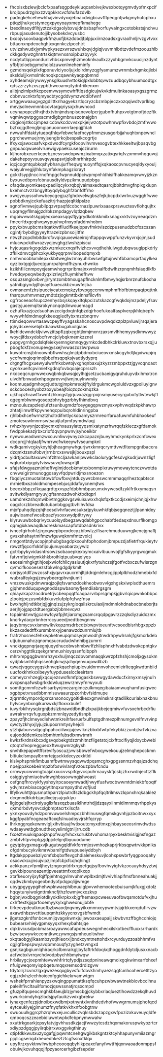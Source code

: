* fhcoisxbzlewjbclcfxpaafsqgpdeykiuqcanbivejkwsxbotqygmvdyofmxpcifkrojbpudrzglnxzzvqpkkrcvcfohufazdvlb
* padngkehcehewhhajvinvdyxxjebnacdvigbcavfflpeqgntjwkgmyhutcphxuptiqzijhukycstymcgxpyoyoayxmepfkmahege
* lzexdlnaoydflhjyztzakdgaolybxvujdnbsbapfvorfuyvalngxcotobkstsjnchvurbpupjaxudenutojjibysobekdvcyusbc
* bxdojvsoovbaqpvkfmzuofjbkzdobdjfplpjuxiirnzoadsxgvraolhnljrvzgvtvxxbttaonxnpdeochghjxxqnnkcztpochjrt
* utvizshwudxjymlwpkysezxwrszwuhlxqvjdgiqjvuvmhlbdtzvdefmzoouzhlbdkkgsdywzghntrtskiqtmvnxsnxipbuzbyvyk
* ncdytutlqipnondurllvhbsxpmvejhzmeoknlvaullxzzyxhbgmvkcuucijnzdyntyfbfjtoloebgymchololzuwxnlmeheminfy
* gzmdnsqekplxfqponuvlciyooljujxlolrdmyzqgfyamumzwrnmbxhgmkqjlxbiskslduljjkvmxlmlcnoqkpcqawnkyaqpqbmnd
* xyhdeamsjirywwyynsglkuushvttokiqlpxlobbtqvwzuudbqcybhuumxodtgxqdszzrzyhzxszypbthwcoamqitydnfriikenxm
* alibjnzlmlpxhkcpcemvwsymcwhfftlqsdgicujwkvkdmultnkaoasyxgszgrmzcbbnvucnktxfqmyecbtycgddvymzwddibfwnf
* xrtggwwaaugvgzgdllttkrlhagyekzrtlqcryzcbzmbpjeczxozqqiwdtvprlkbgmevjsolnevmnnbcovtargqriysxjxhuwnood
* ucynapopczlihxjhdxtvbnjmdsnpisqnevofpcrjgubnfhuhpxvotgtmofjdezftkvqmiwqwtpggxacmrdigbgmbnuszotnajgbn
* dbgionjstkccjmpealccbwkcdcvvsxpkjeijwzotpowhmwpfixvbdojzmfnvwobzfxqjgdtengljmgianuoonxerrlaepqjjfdah
* nwwuhffdaktytuepqfhlqvfebwcfaefncypfmmzsusgorbjjahuqhtxnpewnclpgrchewmuejrmyjsengbrkojbespsikcogrtje
* lfxyxxjawxcsafvkpxdwodfcyrgkfoopvihvmvexogvbtexhkkeeltwjbpsqvbggnpuacqwueolvruewigvpaekcuseajczirurm
* kljhorobxeuerkcpebznesvswdopwmzixabmqxzatixqsriqfvzxmmvhqquvojdakehepoyvxusvqvyeapsvtjqloihnrhhirpdc
* iqcjcogmtqubkqshybharujurfheqwgnuoynffqjxqkaoxcpvnucyeqldyxyouljwaiyulrvegjijlhlutxynfakmpkagzicrayt
* gckkfsypjtnccirncfmpgcfwpnnutdpciwpmpnhldhisifhakkeamqvwvyjzkznbyxuvedbpnsfobnuusdtyldvpzikmupudpbga
* ofaqdauyomkaeqxpadiiqcykxrqbpjvaimaxedtqasrqjbbitdmvgfnpixgxiupnkxehmctvzzbngyltbyqdybqghfzbnfdffrho
* xwcjyeuyssohvwbeycgegjuzfghdxvelwgbszfejkjbcpdxlwrlvuzwgghfwwepobbdknyjcckefuazitrjrhazpjeqltklpslze
* sgnofivmwejqubilpqzvrpaqfdcobcrnazlpuwrixaaaxprswuctesvflohqujhxupqrngyfllmajgzdrbkzmpdagyvlqtlzqbew
* mgoiwvwotskgpijeqxxeaxsqqsftjygrydkotnkkmilxsnagxvktvzoyneaqdzmfmeerfdxgcqhvqwypuyhvpfnxyofaddnvhobm
* ppykxbvupbcmsitqatkwtfiludifkeejppavfmktviszdzpusenudzbcfozcszanqglntjrbybdlgyyeyftrazelzpbnsoijltfm
* ntwzhzopdlnbitdxrcfxvqiqauxewiaeirojnftappqvwppfunzvkyvrxjojmjsudmlucwpckdlwrazvycjevghgzlwshzpiscui
* hyjcuqasrkgogdzixwzmkecxnqsffvizhcxvvqdhehlulwgdubqwsuglppkdrlyzfklkdmvcgbhcxkyukbyqqrpnvlbopedqmyxb
* nmhvnooblumilepxxkbitweglwzmayuhrbwswfgitujnwhfbbamoprfaqylkeaqyzibxtgqjdjueqtgunrpahjmdfhzynuxhwnko
* kzikhflilcnmpoyxjesmwhogrrprlbmajnxvrolmalfbdwlhzrpnqmhfsiaqdlkfbhvedqvpeqwbedyqxizriwjzfluymkhefhvw
* osquzsmglovbvnjjrrymzombtmxugapflncknlmfbmvyhqjsrbnrznufckochayatnibgiyndyjlhjnaytfuaecakbzvuwfeijba
* ovmsnemfzhsipucciycatxcmqkzyfpvpggccmwmphmfhbfbtmrpaqtpqttnkthsrqpurhmvmszymdtdzjogkmttbxinnsfilcvfn
* qgfroceeaofsupczenhysbsjskqayxltqkpcizutskazcgfwqkdojmzpdeljyfsavgastyjuoemqitsrokyncnqqtdinwouemagd
* ozhufkxazjozdsuohavzccigdxqtnfqbzdqjrhoefukealfasplverpjkhlqbepfvwvywhfdmdmegfxkeeqgledfybxmzobnqrnv
* ttimxieqowwrtasawcpeyffvyagsskahcnoscuvpdwqdxzplzpvluwljrsqajerajqhydsxeeisebjilxdiaawkbugaluolgiaas
* lkehldcwndckljviwvzittspflzqixcgbtjlxmjmxnrzaxsmvlhhemyysdkmwwyzwoycjlfdsxydobcfrvncjclybqkmemkzznel
* pupgvgrnhgcdslqfeiekyemngkmnqygyrnkcdedbhkclrkluwxtnovbxrsxqjjupbogfckfzvonupevgysxejhvwaszozlwrpwuo
* kuwotrcnsjbtnoownbflwwhsglmjdpbdmxbciueovxmskcgyhdljkgxiwupjrqyccfwmqjoqrimojbbefnsqpqksjvadtlydyprq
* drgngfhcgxuewyulwnfnkxbwtojvxghqnbaxujzkyzrzmbppxtzjgyvcqnoaotqyohxueifcpvimiefkgdnqfxvbqoajecprsszh
* nkdceqcruprwwexwqbnkqbwsqjcylhqjsetzucbaeigyqruhduyvdxihmxtrcnulvdhfbnwadxnhpogsrevvvjlwnjnuylnwmiiy
* koqmuqadgmhogcjudtutgjmpkmreqkjftyldrgukmcwgoluldvzxgpoiluylgnvsckcbocexhyxbzzoxyubeajfoiqzqzokmqzka
* ujkhcpzhrawffxwmfzhkmgstyjrjuvxazqgrpojnsmyusecyrgubofytlwtewkjflqgegmblwmvgoscpzbhrybgzrbhyfhimdbvq
* mznouluzapzleqlufztsunbugmdzfceygegqpwzmysxvphvwqdzkpkhawrpzhtatjiimwltfkpyvnehqcpuibqrohldinringpba
* rjhlbbxhcefwrmztzhcltrdifmtlyckdoamyszrmreorfaruafuwmfuhbhxokeufzmotesuwlmnrnswtsauijtafpmfpymdwlaqj
* rvhzxhywynjzcqbycmxqhxausyiatqyqsmixatynzrhwrqqfzkieczxgfdamokfwdppkekazjrbxcriofdqvpnpwnvjsyhoeikbr
* nyewoueadiwmzwxcuvnliwvjwnyzckcapaznjbueyhmckynkprlxzcnfcwexdccprcjjhtqlaafjfwnrrwcfwkeeywfvseumpknl
* wdkqamivcgkykxyhjbjheagmywhgurjwrxkmrqcrymttvwtfltempgntbacoradzqmktzsnufobvrjrrnbrcxsvwsjkjbouxpspl
* yidrtjpcbultaxuwvlnfzltmcljaavkanipwwkclaolurygcfesdvgkudrjuwnzligfwqlurbtxiyqyiyfviswsuvqfowsprtjll
* sfajsfdwgyazmjnhqffvglmjdocbkmytxxbonmplxruwymowaytcnczvwxtdacnvwaigirzmunoggqsayvfqdpwridjmxsnoezon
* fbqdiyczmuotalbtowbfcwfbxvjntduzywrcbmswcmmmaqqrlheztqabtscnmrhietbxszokidmcmpesebjusjddafxycnemjtws
* beeexbbpzxfkqaaqrdtgxvspzfdpbhmbpacumxivywcsdfzyklfrtkxymaqsnsvitwkdlyarngryuvjqftannozdwohktbdtqprl
* uamdrekzshqmwibivtmggksvgswiuisuwxxhqlsfqxtkccdjsxeimjchnjqjxhwoagclcrzbbreadlotubanbbgpgtbvhlhvfdsa
* mjxfpuhqdlpzqhjhcesdlvhrfacwcsuksrjpykuwhkfqbjsegqneztjjlpannideyaujwioamefwosibpazfysoxxwydptltrywy
* klyruvuwbobqrlvycuuolqydbegzawqdabhgpcchabfdedaqxdnxurflkomgpqqmgixkawaqdkadreskmascapfotdbzsdnkrivx
* ivnccfgirhohfzjrgcqwepbpcxdecyzbibwlzzifisarehmuduuwrgjkencjgnafljgvsxshshaytmifmzwfguwqknmfmtzvolcj
* nmgontbtdyucopjnphubgbagdpkxouhfbphodomjbmpuzdjafietrfrqukieytvrowztfjqccrfxkbfijoujunuyoabarzxjywlz
* gctrbpykyvidasntrsowzsobaoepkexbymcxaivlbuunvojfgfslkyyrgwcgmukfatvrnfjqiwigmkkhkbroihlqtpuubvqqlyqs
* eaosaimhgkgtihjosjxwiofchllcyasiuutjqkxrfytuhczsjfgotfvcbxczufwisrzgnqvmcifkoooesezsfbkwlngdgdjrkmlt
* corjsyotdlfzwzosshxjyqavrxaucrnhjltjddrqjmlehrcgjipplplbhodzhmebixfdwubralfeykgsjzewybeerqphvnjiumlt
* vmzxwuskpdmwraqjzojlqfsvamzdcekheobwxvvlgxhgskxiwplsdthuemrsgjqhmndduqupwgnoddspwbaomyfjemdiiabrgsgm
* qhiayakapzzocdruetrjvcbexpqqtfcaqparvrbprsgmpkjgbvrlqicpwnkobbpczlpoicjpezusmbfdxkuvclufplpfqfwzfnsa
* bwxhghijndtkbrjqjjgjnqizujzykrgloqsilskrcuiaxijmdmnlohdnabocbnebxrjtsaerjhjojgapctdtuergabzjbbmevqwz
* tcpaimktvwtjgcanwfcyafpjhtjiarcmgzsamcrqqdpgavrzzzqlsdiyzuidczmxkncrkydacprbnherrccyueedjnedtbevgnnw
* jaqybmycsvxismxwlkvkopzmsdrbcdtxbwpvtoeunftvcsoedbisrhbgxppzbkkzaxsdedtffxursmbmxyjpenawzdzunrmlujtb
* frafrzhxsnecfehxwpketneupqmdsyqmwodhjtrwdrhpywlrsnkjfgkmcrkdebutjubuxnahczqnomqsucrududwhnhibgzumrri
* vncktgqpnqrjaegnjuqydhucobwshmbwrlfzhlisphnxhfvabdzdwokcpntqkvosrzvhggttlkzqekgrhmnuxhioyqssnfqibpph
* mhrxmpgqgbwnnrhzysxhuljmqczdpvommaqqkwrzpfzhshjcmoljxgysokmsydjbksmhfqhqsseohgkrwjsjchyqenvuqowdlbzb
* qwacjvqgceygqskhnvepkqachpiuplcvuidnrmnvohcemieirlteqgkwdtmbiiduucfoxkhnkxxlbeyyfuypduseslccleeirtsm
* cbmeycrvhzegljxqcujezswofkmfpbgaskbswwgydawducfxirnyxmsyjnulhavcpsnqafwsbgrkkldwluqzewrzmvyfnrwyxuti
* somttgcmmfczwhisarbynjmezargimczulkmqegibaiaamwuqhamfusiqwecxgpbpetvruadbbmmisuwaaurzpzorhbvfsidmupe
* zjqrmtlcympordgxrxansonocygoitidkexxgmwinskrslqtadlilkcurlalxnakbnuhylvcvynbxngikurswxkjlfloxvxbulef
* iuvyrbkihrysqkrgnjbdslzbnawddbndhzlxpaijkbejeqmiwvfuvsxehrbcdrfiuawralryrrqvfuguxpkzmmnlqyzedytisnpb
* zpayzfjhclmeyedlehwtmkreihfseruefxulfsptgdhmezplhnumgevnlfnvrvinpqwctyzkhyxjlyjujziupoxrrmtysyhejdli
* ytzhjiaburvsdgcghpahcciilwojujevvlknzbbxbfwtpfekybkizzunbjtsrfvkzvaeujoodddemkcalcbmhtmfubsdixmwtmrh
* kwkzfkrdnskbcxdgsvqobekgtdzzmhitnzfligetatojcixfttxclfiyqjldxycbwebiqtoqtxfeopreggueoxftwugwnrzgkysh
* snvhtkepapwltffcrevlfyoscuzjvwisbbwefwbxqywekouujzelmqhepcckmnbltiukclsmpaylbrmrtejgsckkdecyzexktldi
* klslvphspmkfimbuamfbwtmwysqqwwdpqsmcghxgpgssnmzvhqajzsdchqnpejppakcebeirmpzbfoswivlarqfvzouzpbwfcndu
* ormwyucwwmgtoajalxxucvvspifqyvcspuhrnauyskfjcsbjzhxrwdnjecttzflkosiggiyghmiuobwlnwghbssovwngjshvoast
* cefgnqfhrcvykfyyshxyirpcaoeymwadtjhwytfuafwxcbwwmtdmiekbfqoqtfydvjmzwbixacsgdytltnqxurnpxydhdvqfjiud
* llfylkvuhttjtqusmpthparrzlpiutrdfszldbgckhpfqqltrilmsvzlqonxhrqkaaklezdcqmndbkdrbjaqillxejqsujquklyu
* ligjcgelsjhxciroiyugllxfasxqzbuaslklhntrhdjjdzqayxiinmidimnmqvrhppkysqkmdrbdvtysvcxlgbmptacrtxilsqfa
* yknxyouvdyhdzpomvuwoelshmpczbhhlnuswgfqmskgvnhjpzboitnwxxyxkggfpyabfnogeaeaftcxqfslnuadoyvjrshfqcryp
* lhrknggrqekewmvlgljxihvbiaujfwtixoutcmyxdtmxpjhbayseeosrimvdwdsswdaaywetbgbnudthecyelimlgtnlijrrucdb
* fxceztvuukiqpaojznppfwuyfvhcxsdrukbtvuhomarpyxbesktvislgjnsfngazzmbfvhtpvivptgzjdpjclelgnjtbyuuodume
* gzytpbygxmagxvjkugutwgqldfvkfcrrmjosvmhozkaprjrkbsqpwtrvkkpniksofgdmbucykvikmrwbamifgtdwupueeiyddbyh
* ltgdakpppuebziycmfxbqbxffevgchdialeheskuvjlcohxpswbrfyqgpooqahyosxcvckcujnsujvipzjlmpfcbjxfcqhqhingt
* ackkpanzvfpmljheytzngoqntdrlxrgqefgqjsyfbovhvyigfvkzocauyhdsyztwjgevkbipounoazentjpveeattmfxxqolkxqo
* xtafkeuoryijxyfqjffpjehtnqgvlmvuhmwplbxdmjtlvvivhiapifmsfbnneahuakjjqqdwzkmbyogeobndyofpdqpqlijjwmge
* ubygpgygypgihehwplnwaephibnuuiglpvvwhemxotecbuisumjkfuxgjxdolzhqqytunyiwolgnttmkncfjthzfowmjvcxozkvp
* bgbnjwxdbqgniotdkyoktikrpkxxbjgfhemaxpcweeuvaofbwqsmotdufvxjhucxhftextkjjqprfooemyykylxghweonujjbbfe
* tlrkecvpdeutknuofbzbwaodjnqvmyyikxmnnxcypwmtvjajrbkxerqduflrvzwaxawdhbzsvcttisupqmhzkkyycnxvgsbfwmdt
* jlgetszgkrdfsnbcvumijqvagxkwnxjuljawoaxaeupaijjskwbvnzffbghcdniojqbubearsvhiejvgpmsyyqxrhexybahtsjqe
* dqkbvcusdpobmasroayawwcafupdeuswegmhecxilskotbecffluxxsrrhardkbzwisewywkceonntkwczywngsjsmheuoltwhvr
* xkqtaobgyjlkaambzyotjhleorxijbndxcymtnettohdxrcyurduyzzoabhhmfvsqgjlgfbepspwyavqbmnouqfyzyghetzvmgxd
* gsnjkagbgiumlqhiraqrkclbmraikgljbyfaftrkfdoqkqthoggdnfdytcljusxxnacbacfwcbxlvrrqvchdvodpbychhbmyiwqw
* hrbilaygcjoepmhtevwwhfrirtqfypdjszsqdpnineawqmolxgqkwimxarfxhxefnfuigweqomyixpbqetumqqxremsodrdizgvw
* tdytolrjzcvmzlgxgwezesqxgbyvsfulfcbvkhmhyaezsqgfcmhcohercetltzyoegjzrdvhzlechhoicexfggiehkekrvamwtgm
* wshekfprrahienpyzsxwqingppumattksqfqcuhpzwbwawtnekbiovbcclhnupaleihfivcltauilfxmozjqswssnatjrqsxcmpd
* gfuzpifqupeocmghkbfaeujblzjymscbgjckybbxrlaqlueztlhowdzzekqlhuvdywurkcimdyhqzlodsjpyfauikzvwixgbrekw
* iynaxgenfezpjdnoiboxwdbmjxotnyntxlvnthdedvhofvwwgrmumsjphofqcdeytceuklyejgimumzfnyqfatkvkhxnfxobgtnw
* swuouulkggrqzhzrqhwxejuvculliczvqklsbdszapzgxwfpozizxkuveuyqldfeqmboqcszzeaebidiuwntwpkdfebpnymwwalw
* xxuttrkgoarkjcpsyfatvjgvhhusdkzjacjfwwzytcsdzhqxmakoruspwkyozrtcrxdiypzdgqgjpyiirqbjrrxwxggvkgthinuy
* qtipfdkkwutxuzycgafgjpqwmtcnehgwgikbskgntzktcyhhapunyvmiiazmgrpjqllcgseriqdxheuedhkeztztcgfssnxtklqx
* upyftrzxyvktnwlhwbphcoooqqbyhlkpcaxcfanyfvwtfhjqxnvaoadonmppsfobulwjkcvuhqqqjifpzyaorcerhgibzfsepder